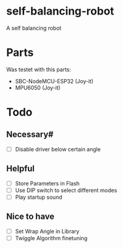 # self-balancing-robot
A self balancing robot

# Parts
Was testet with this parts:
 - SBC-NodeMCU-ESP32 (Joy-it)
 - MPU6050 (Joy-it)

# Todo
## Necessary#
 - [ ] Disable driver below certain angle
## Helpful
 - [ ] Store Parameters in Flash
 - [ ] Use DIP switch to select different modes
 - [ ] Play startup sound
## Nice to have
 - [ ] Set Wrap Angle in Library
 - [ ] Twiggle Algorithm finetuning
